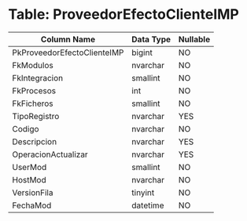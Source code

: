 # Table: ProveedorEfectoClienteIMP

| Column Name | Data Type | Nullable |
|-------------|-----------|----------|
| PkProveedorEfectoClienteIMP | bigint | NO |
| FkModulos | nvarchar | NO |
| FkIntegracion | smallint | NO |
| FkProcesos | int | NO |
| FkFicheros | smallint | NO |
| TipoRegistro | nvarchar | YES |
| Codigo | nvarchar | NO |
| Descripcion | nvarchar | YES |
| OperacionActualizar | nvarchar | YES |
| UserMod | smallint | NO |
| HostMod | nvarchar | NO |
| VersionFila | tinyint | NO |
| FechaMod | datetime | NO |
